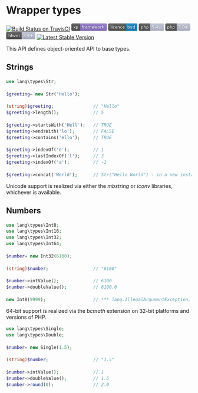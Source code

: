 Wrapper types
=============

[![Build Status on TravisCI](https://secure.travis-ci.org/xp-forge/wrappers.svg)](http://travis-ci.org/xp-forge/wrappers)
[![XP Framework Module](https://raw.githubusercontent.com/xp-framework/web/master/static/xp-framework-badge.png)](https://github.com/xp-framework/core)
[![BSD Licence](https://raw.githubusercontent.com/xp-framework/web/master/static/licence-bsd.png)](https://github.com/xp-framework/core/blob/master/LICENCE.md)
[![Required PHP 5.4+](https://raw.githubusercontent.com/xp-framework/web/master/static/php-5_4plus.png)](http://php.net/)
[![Supports PHP 7.0+](https://raw.githubusercontent.com/xp-framework/web/master/static/php-7_0plus.png)](http://php.net/)
[![Required HHVM 3.4+](https://raw.githubusercontent.com/xp-framework/web/master/static/hhvm-3_4plus.png)](http://hhvm.com/)
[![Latest Stable Version](https://poser.pugx.org/xp-forge/wrappers/version.png)](https://packagist.org/packages/xp-forge/wrappers)

This API defines object-oriented API to base types.

Strings
-------

```php
use lang\types\Str;

$greeting= new Str('Hello');

(string)$greeting;               // "Hello"
$greeting->length();             // 5

$greeting->startsWith('Hell');   // TRUE
$greeting->endsWith('lo');       // FALSE
$greeting->contains('ello');     // TRUE

$greeting->indexOf('e');         // 1
$greeting->lastIndexOf('l');     // 3
$greeting->indexOf('a');         // -1

$greeting->concat('World');      // Str("Hello World") - in a new instance
```

Unicode support is realized via either the *mbstring* or *iconv* libraries, whichever is available.

Numbers
-------

```php
use lang\types\Int8;
use lang\types\Int16;
use lang\types\Int32;
use lang\types\Int64;

$number= new Int32(6100);

(string)$number;                 // "6100"

$number->intValue();             // 6100
$number->doubleValue();          // 6100.0

new Int8(9999);                  // *** lang.IllegalArgumentException, out of range
```

64-bit support is realized via the *bcmath* extension on 32-bit platforms and versions of PHP.

```php
use lang\types\Single;
use lang\types\Double;

$number= new Single(1.5);

(string)$number;                 // "1.5"

$number->intValue();             // 1
$number->doubleValue();          // 1.5
$number->round(0);               // 2.0
```

